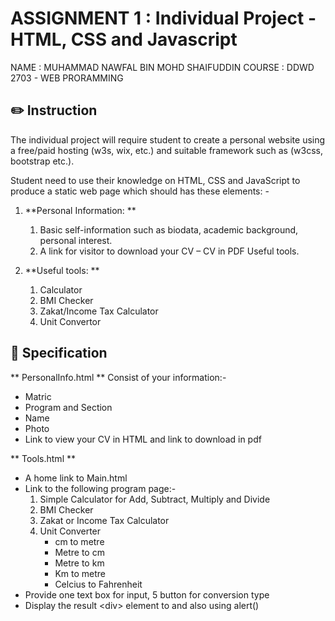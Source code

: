 # ASSIGNMENT 1 : Individual Project - HTML, CSS and Javascript #
NAME	: MUHAMMAD NAWFAL BIN MOHD SHAIFUDDIN
COURSE	: DDWD 2703 - WEB PRORAMMING

## ✏️ Instruction ##
The individual project will require student to create a personal website using a free/paid hosting (w3s, wix, etc.) and suitable framework such as (w3css, bootstrap etc.). 

Student need to use their knowledge on HTML, CSS and JavaScript to produce a static web page which should has these elements: -

1. **Personal Information: **
	1. Basic self-information such as biodata, academic background, personal interest. 
	2. A link for visitor to download your CV – CV in PDF Useful tools. 

2. **Useful tools: **
	1. Calculator 
	2. BMI Checker 
	3. Zakat/Income Tax Calculator 
	4. Unit Convertor 

## 📝 Specification ##
** PersonalInfo.html ** 
Consist of your information:- 
* Matric 
* Program and Section 
* Name 
* Photo 
* Link to view your CV in HTML and link to download in pdf

** Tools.html ** 
* A home link to Main.html 
* Link to the following program page:-  
	1. Simple Calculator for Add, Subtract, Multiply and Divide  
	2. BMI Checker 
	3. Zakat or Income Tax Calculator
	4. Unit Converter 
		* cm to metre 
		* Metre to cm 
		* Metre to km 
		* Km to metre 
		* Celcius to Fahrenheit 
* Provide  one text box for input, 5 button for conversion type  
* Display the result &lt;div&gt; element to and also using alert()


